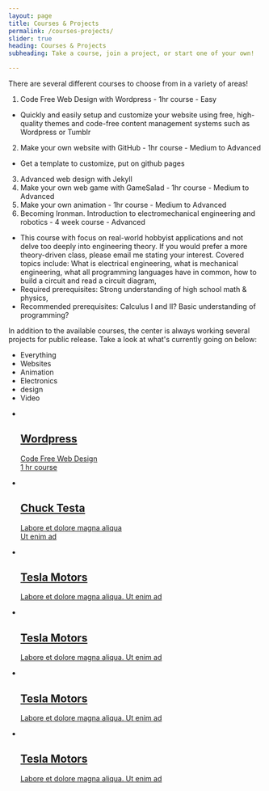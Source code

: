 ```yaml
---
layout: page
title: Courses & Projects
permalink: /courses-projects/
slider: true
heading: Courses & Projects
subheading: Take a course, join a project, or start one of your own!

---
```


There are several different courses to choose from in a variety of areas!

1. Code Free Web Design with Wordpress - 1hr course - Easy
* Quickly and easily setup and customize your website using free, high-quality themes and code-free content management systems such as Wordpress or Tumblr
2. Make your own website with GitHub - 1hr course - Medium to Advanced
* Get a template to customize, put on github pages
3. Advanced web design with Jekyll
4. Make your own web game with GameSalad - 1hr course - Medium to Advanced
5. Make your own animation - 1hr course - Medium to Advanced
6. Becoming Ironman. Introduction to electromechanical engineering and robotics - 4 week course - Advanced
* This course with focus on real-world hobbyist applications and not delve too deeply into engineering theory. If you would prefer a more theory-driven class, please email me stating your interest. Covered topics include: What is electrical engineering, what is mechanical engineering, what all programming languages have in common, how to build a circuit and read a circuit diagram,  
* Required prerequisites: Strong understanding of high school math & physics, 
* Recommended prerequisites: Calculus I and II? Basic understanding of programming?

In addition to the available courses, the center is always working several projects for public release. Take a look at what's currently going on below:

<!-- Portfolio Start -->
<section id="portfolio-work">
    <div class="container">
        <div class="row">
          <div class="col-md-12">
            <div class="block">
              <div class="portfolio-menu">
                <ul>
                    <li class="filter" data-filter="all">Everything</li>
                    <li class="filter" data-filter=".Branding">Websites</li>
                    <li class="filter" data-filter=".Websites">Animation</li>
                    <li class="filter" data-filter=".Graphic">Electronics</li>
                    <li class="filter" data-filter=".design">design</li>
                    <li class="filter" data-filter=".Video">Video</li>
                </ul>
              </div>
              <div class="portfolio-contant">
                <ul id="portfolio-contant-active">
                    <li class="mix Branding">
                      <a href="#">
                        <img src="{{ site.baseurl }}/img/portfolio/wordpress.png" alt="">
                        <div class="overly">
                          <div class="position-center">
                            <h2>Wordpress</h2>
                            <p>Code Free Web Design<br/>1 hr course</p>
                          </div>
                        </div>
                      </a>
                  </li>
                  <li class="mix Websites">
                    <a href="#">
                      <img src="{{ site.baseurl }}/img/portfolio/github-logo.jpg" alt="">
                      <div class="overly">
                        <div class="position-center">
                          <h2>Chuck Testa</h2>
                          <p>Labore et dolore magna aliqua<br/> Ut enim ad </p>
                        </div>
                      </div>
                    </a>
                  </li>
                  <li class="mix Graphic">
                    <a href="#">
                      <img src="{{ site.baseurl }}/img/portfolio/github-social.jpg" alt="">
                      <div class="overly">
                        <div class="position-center">
                          <h2>Tesla Motors</h2>
                          <p>Labore et dolore magna aliqua. Ut enim ad </p>
                        </div>
                      </div>
                    </a>
                  </li>
                  <li class="mix design">
                    <a href="#">
                      <img src="{{ site.baseurl }}/img/portfolio/jekyll-gitpages.png" alt="">
                      <div class="overly">
                        <div class="position-center">
                          <h2>Tesla Motors</h2>
                          <p>Labore et dolore magna aliqua. Ut enim ad </p>
                        </div>
                      </div>
                    </a>
                  </li>
                  <li class="mix Video">
                    <a href="#">
                      <img src="{{ site.baseurl }}/img/portfolio/ironman.jpg" alt="">
                      <div class="overly">
                        <div class="position-center">
                          <h2>Tesla Motors</h2>
                          <p>Labore et dolore magna aliqua. Ut enim ad </p>
                        </div>
                      </div>
                    </a>
                  </li>
                  <li class="mix Graphic">
                    <a href="#">
                      <img src="{{ site.baseurl }}/img/portfolio/jekyll.png" alt="">
                      <div class="overly">
                        <div class="position-center">
                          <h2>Tesla Motors</h2>
                          <p>Labore et dolore magna aliqua. Ut enim ad </p>
                        </div>
                      </div>
                    </a>
                  </li>
                </ul>
              </div>
            </div>
          </div>
        </div>
    </div>
</section>